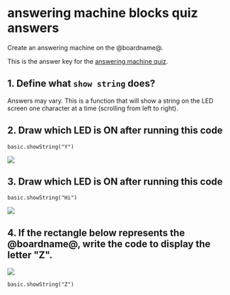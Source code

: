 # answering machine blocks quiz answers

Create an answering machine on the @boardname@.

This is the answer key for the [answering machine quiz](/lessons/answering-machine/quiz).

## 1. Define what `show string` does?

Answers may vary. This is a function that will show a string on the LED screen one character at a time (scrolling from left to right).

## 2. Draw which LED is ON after running this code

```blocks
basic.showString("Y")
```

![](/static/mb/lessons/answering-machine-0.png)

## 3. Draw which LED is ON after running this code

```blocks
basic.showString("Hi")
```

![](/static/mb/lessons/answering-machine-1.png)

## 4. If the rectangle below represents the @boardname@, write the code to display the letter "Z".

![](/static/mb/lessons/answering-machine-2.png)

```blocks
basic.showString("Z")
```